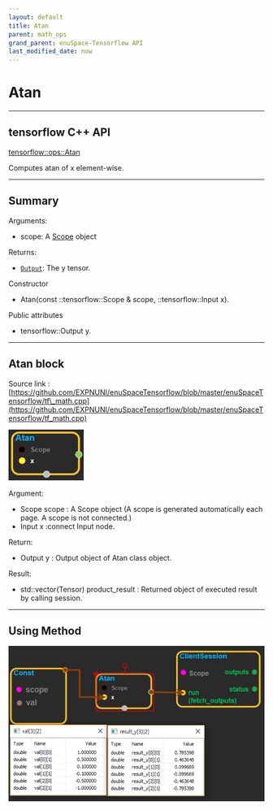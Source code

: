```yaml
--- 
layout: default 
title: Atan 
parent: math_ops 
grand_parent: enuSpace-Tensorflow API 
last_modified_date: now 
--- 
```


# Atan

---

## tensorflow C++ API

[tensorflow::ops::Atan](https://www.tensorflow.org/api_docs/cc/class/tensorflow/ops/atan)

Computes atan of x element-wise.

---

## Summary

Arguments:

* scope: A [Scope](https://www.tensorflow.org/api_docs/cc/class/tensorflow/scope.html#classtensorflow_1_1_scope) object

Returns:

* [`Output`](https://www.tensorflow.org/api_docs/cc/class/tensorflow/output.html#classtensorflow_1_1_output): The y tensor.

Constructor

* Atan\(const ::tensorflow::Scope & scope, ::tensorflow::Input x\).

Public attributes

* tensorflow::Output y.

---

## Atan block

Source link : [https://github.com/EXPNUNI/enuSpaceTensorflow/blob/master/enuSpaceTensorflow/tf\_math.cpp](https://github.com/EXPNUNI/enuSpaceTensorflow/blob/master/enuSpaceTensorflow/tf_math.cpp)

![](../assets/math_Atan_Symbol.png)

Argument:

* Scope scope : A Scope object \(A scope is generated automatically each page. A scope is not connected.\)
* Input x :connect  Input node.

Return:

* Output y : Output object of Atan class object.

Result:

* std::vector\(Tensor\) product\_result : Returned object of executed result by calling session.

---

## Using Method

![](../assets/math_Atan_Method.png)

